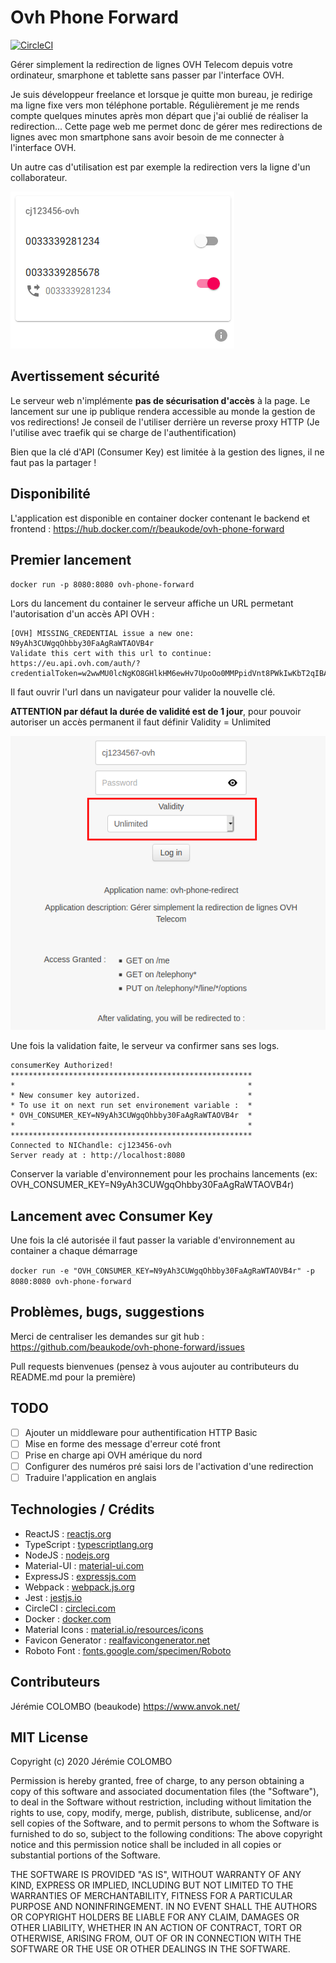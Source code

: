 # Ovh Phone Forward
[![CircleCI](https://circleci.com/gh/beaukode/ovh-phone-forward/tree/master.svg?style=svg)](https://circleci.com/gh/beaukode/ovh-phone-forward/tree/master)

Gérer simplement la redirection de lignes OVH Telecom depuis votre ordinateur, smarphone et tablette sans passer par l'interface OVH.

Je suis développeur freelance et lorsque je quitte mon bureau, je redirige ma ligne fixe vers mon téléphone portable.
Régulièrement je me rends compte quelques minutes après mon départ que j'ai oublié de réaliser la redirection...
Cette page web me permet donc de gérer mes redirections de lignes avec mon smartphone sans avoir besoin de me connecter à l'interface OVH.

Un autre cas d'utilisation est par exemple la redirection vers la ligne d'un collaborateur.

![Capture d'écran de l'application](https://raw.githubusercontent.com/beaukode/ovh-phone-forward/master/media/screen_app.png)

## Avertissement sécurité
Le serveur web n'implémente **pas de sécurisation d'accès** à la page.
Le lancement sur une ip publique rendera accessible au monde la gestion de vos redirections!
Je conseil de l'utiliser derrière un reverse proxy HTTP (Je l'utilise avec traefik qui se charge de l'authentification)

Bien que la clé d'API (Consumer Key) est limitée à la gestion des lignes, il ne faut pas la partager !

## Disponibilité
L'application est disponible en container docker contenant le backend et frontend : https://hub.docker.com/r/beaukode/ovh-phone-forward

## Premier lancement

`docker run -p 8080:8080 ovh-phone-forward`

Lors du lancement du container le serveur affiche un URL permetant l'autorisation d'un accès API OVH :
```
[OVH] MISSING_CREDENTIAL issue a new one: N9yAh3CUWgqOhbby30FaAgRaWTAOVB4r
Validate this cert with this url to continue:
https://eu.api.ovh.com/auth/?credentialToken=w2wwMU0lcNgKO8GHlkHM6ewHv7UpoOo0MMPpidVnt8PWkIwKbT2qIBASf2qIBay
```
Il faut ouvrir l'url dans un navigateur pour valider la nouvelle clé.

**ATTENTION par défaut la durée de validité est de 1 jour**, pour pouvoir autoriser un accès permanent il faut définir Validity = Unlimited

![Ecran validation clé API OVH](https://raw.githubusercontent.com/beaukode/ovh-phone-forward/master/media/screen_api.png)

Une fois la validation faite, le serveur va confirmer sans ses logs.

```
consumerKey Authorized!
******************************************************
*                                                    *
* New consumer key autorized.                        *
* To use it on next run set environement variable :  *
* OVH_CONSUMER_KEY=N9yAh3CUWgqOhbby30FaAgRaWTAOVB4r  *
*                                                    *
******************************************************
Connected to NIChandle: cj123456-ovh
Server ready at : http://localhost:8080
```
Conserver la variable d'environnement pour les prochains lancements (ex: OVH_CONSUMER_KEY=N9yAh3CUWgqOhbby30FaAgRaWTAOVB4r)

## Lancement avec Consumer Key
Une fois la clé autorisée il faut passer la variable d'environnement au container a chaque démarrage

`docker run -e "OVH_CONSUMER_KEY=N9yAh3CUWgqOhbby30FaAgRaWTAOVB4r" -p 8080:8080 ovh-phone-forward`

## Problèmes, bugs, suggestions
Merci de centraliser les demandes sur git hub : https://github.com/beaukode/ovh-phone-forward/issues

Pull requests bienvenues (pensez à vous aujouter au contributeurs du README.md pour la première)

## TODO
- [ ] Ajouter un middleware pour authentification HTTP Basic
- [ ] Mise en forme des message d'erreur coté front
- [ ] Prise en charge api OVH amérique du nord
- [ ] Configurer des numéros pré saisi lors de l'activation d'une redirection
- [ ] Traduire l'application en anglais

## Technologies / Crédits
- ReactJS : [reactjs.org](https://reactjs.org/)
- TypeScript : [typescriptlang.org](https://www.typescriptlang.org/)
- NodeJS : [nodejs.org](https://nodejs.org/)
- Material-UI : [material-ui.com](https://material-ui.com/)
- ExpressJS : [expressjs.com](https://expressjs.com/)
- Webpack : [webpack.js.org](https://webpack.js.org/)
- Jest : [jestjs.io](https://jestjs.io/)
- CircleCI : [circleci.com](https://circleci.com/)
- Docker : [docker.com](https://docker.com/)
- Material Icons : [material.io/resources/icons](https://material.io/resources/icons/)
- Favicon Generator : [realfavicongenerator.net](https://realfavicongenerator.net/)
- Roboto Font : [fonts.google.com/specimen/Roboto](https://fonts.google.com/specimen/Roboto/)

## Contributeurs
Jérémie COLOMBO (beaukode) https://www.anvok.net/

## MIT License
Copyright (c) 2020 Jérémie COLOMBO

Permission is hereby granted, free of charge, to any person obtaining a copy of this software and associated documentation files (the "Software"), to deal in the Software without restriction, including without limitation the rights to use, copy, modify, merge, publish, distribute, sublicense, and/or sell copies of the Software, and to permit persons to whom the Software is furnished to do so, subject to the following conditions:
The above copyright notice and this permission notice shall be included in all copies or substantial portions of the Software.

THE SOFTWARE IS PROVIDED "AS IS", WITHOUT WARRANTY OF ANY KIND, EXPRESS OR IMPLIED, INCLUDING BUT NOT LIMITED TO THE WARRANTIES OF MERCHANTABILITY, FITNESS FOR A PARTICULAR PURPOSE AND NONINFRINGEMENT. IN NO EVENT SHALL THE AUTHORS OR COPYRIGHT HOLDERS BE LIABLE FOR ANY CLAIM, DAMAGES OR OTHER LIABILITY, WHETHER IN AN ACTION OF CONTRACT, TORT OR OTHERWISE, ARISING FROM, OUT OF OR IN CONNECTION WITH THE SOFTWARE OR THE USE OR OTHER DEALINGS IN THE SOFTWARE.
